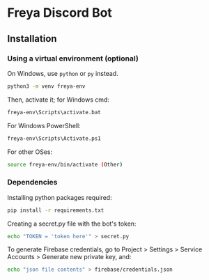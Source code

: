 # Freya Discord Bot

## Installation

### Using a virtual environment (optional)

On Windows, use ``python`` or ``py`` instead.

```sh
python3 -m venv freya-env
```

Then, activate it; for Windows cmd:

```cmd
freya-env\Scripts\activate.bat
```

For Windows PowerShell:

```ps
freya-env\Scripts\Activate.ps1
```

For other OSes:

```sh
source freya-env/bin/activate (Other)
```

### Dependencies

Installing python packages required:

```sh
pip install -r requirements.txt
```

Creating a secret.py file with the bot's token:

```sh
echo "TOKEN = 'token here'" > secret.py
```

To generate Firebase credentials, go to Project > Settings > Service Accounts > Generate new private key, and:

```sh
echo "json file contents" > firebase/credentials.json
```